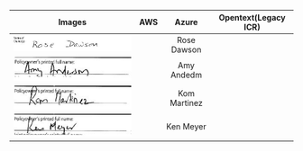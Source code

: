 
Images                        |  AWS                      | Azure                     |Opentext(Legacy ICR)
:----------------------------:|:-------------------------:|:-------------------------:|:-------------------------:
![](https://github.com/joaopauloucf/HWRecognizer/blob/main/Results/Image/Name_10_Rose%20Dawson.JPG) |  | Rose Dawson
![](https://github.com/joaopauloucf/HWRecognizer/blob/main/Results/Image/Name_11_Amy%20Anderson.JPG) |  | Amy Andedm
![](https://github.com/joaopauloucf/HWRecognizer/blob/main/Results/Image/Name_12_Ram%20Martinez.JPG) |  | Kom Martinez
![](https://github.com/joaopauloucf/HWRecognizer/blob/main/Results/Image/Name_13_Ken%20Meyer.JPG) |  | Ken Meyer
